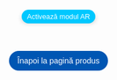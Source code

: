 <head>
  <meta charset="UTF-8">
  <meta name="viewport" content="width=device-width, initial-scale=1.0">
  <style>
    body {
      margin: 0;
      padding: 0;
      font-family: Arial, sans-serif;
      background-image: url('fundal8.jpg');
      background-size: cover;
      background-position: center;
      display: flex;
      justify-content: center;
      align-items: center;
      height: 90vh;
    }
    .model-container {
      display: flex;
      flex-direction: column;
      align-items: center;
      justify-content: center;
      margin-top: 50px;
    }
    .model-section {
      text-align: center;
      margin-bottom: 50px; /* Spațiere între model și butonul de navigare */
    }
    model-viewer {
      width: 200px;
      height: 300px;
      margin: 0 auto;
      border-radius: 80px;
      box-shadow: 0 4px 8px rgba(0,0,0,0.2);
    }
    .ar-button {
      padding: 5px 10px; /* Ajustat pentru a face butonul mai mic */
      font-size: 0.8rem; /* Ajustat pentru a face textul mai mic */
      margin-top: 140px;
      background-color: #00c8ff;
      border: none;
      border-radius: 20px;
      color: white;
      cursor: pointer;
      transition: background-color 0.3s, box-shadow 0.3s;
    }
    .ar-button:hover {
      background-color: #0056b3;
    }
    .back-link {
      display: block;
      margin-top: 0px; /* Distanța de la model */
      text-decoration: none;
      color: white;
      background-color: #0056b3;
      padding: 10px 15px;
      border-radius: 20px;
      font-size: 0.9rem;
      transition: background-color 0.3s;
    }
    .back-link:hover {
      background-color: #0056b3;
    }
    p {
      color: #FFFFFF;
      font-size: 1.2em;
    }
  </style>
  <script type="module" src="https://unpkg.com/@google/model-viewer"></script>
</head>
<body>
<div class="model-container">
  <!-- Model -->
  <div class="model-section">
    <model-viewer
      src="bag.glb"
      ios-src="bag.usdz"
      ar
      ar-modes="webxr scene-viewer quick-look"
      camera-controls
      auto-rotate
      environment-image="neutral"
      shadow-intensity="1"
      loading="lazy"
      alt="Bag"
      min-camera-orbit="auto 0deg 0deg"
      max-camera-orbit="auto 80deg auto">
      <button slot="ar-button" class="ar-button">Activează modul AR</button>
    </model-viewer>
  </div>
  <a href="https://www.titi-valenti.ro/setul-duo-chic-black.html" class="back-link">Înapoi la pagină produs</a>
</div>
</body>
